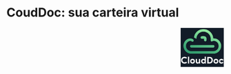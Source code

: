 <h1>CoudDoc: sua carteira virtual</h1>

<img src = "docs/logo.jpeg" width = "100" style = "float: right;">
